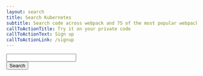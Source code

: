 ```yaml
---
layout: search
title: Search Kubernetes
subtitle: Search code across webpack and 75 of the most popular webpack plugins
callToActionTitle: Try it on your private code
callToActionText: Sign up
callToActionLink: /signup
---
```


<form onsubmit="return post();" class="cf">
    <div class="search-input">
        <input type="text" name="search" id="search_box" />
        <div class="word-match filter-icon"><div class="inner-icon"></div></div>
        <div class="case-sensitive filter-icon"><div class="inner-icon"></div></div>
        <div class="regex filter-icon"><div class="inner-icon"></div></div>
    </div>
    <input type="submit" value="Search" id="search_submit" />
</form>

<script type="text/javascript">

var post = function() { 
    var value = document.getElementById('search_box').value;
    var search = {
        pattern: value,
        repositories: [
            "github.com/kubernetes/kubernetes",
            "github.com/kubernetes/helm",
            "github.com/kubernetes/kops",
            "github.com/kubernetes/kube-aggregator",
            "github.com/kubernetes/apimachinery",
            "github.com/kubernetes/autoscaler",
            "github.com/kubernetes/heapster",
            "github.com/kubernetes/kube-state-metrics",
            "github.com/kubernetes/perf-tests",
            "github.com/kubernetes/dns",
            "github.com/kubernetes/gengo",
            "github.com/kubernetes/frakti",
            "github.com/kubernetes/git-sync",
            "github.com/kubernetes/kubectl",
            "github.com/kubernetes/metrics",
            "github.com/coreos/etcd",
            "github.com/kubernetes/client-go",
            "github.com/coreos/tectonic-installer",
            "github.com/coreos/prometheus-operator",
            "github.com/coreos/matchbox",
            "github.com/coreos/mantle",
            "github.com/coreos/flannel",
            "github.com/coreos/clair",
            "github.com/coreos/dex",
            "github.com/coreos/etcd-operator",
            "github.com/Mirantis/k8s-externalipcontroller",
            "github.com/sapcc/kube-parrot",
            "github.com/apprenda/kismatic",
            "github.com/coreos/tectonic-installer",
            "github.com/ElasticBox/elastickube",
            "github.com/rancher/rancher-cloud-controller-manager",
            "github.com/deis/steward"
        ]
    };
    window.location = "/?search=" + JSON.stringify(search); 
    return false; 
}

</script>